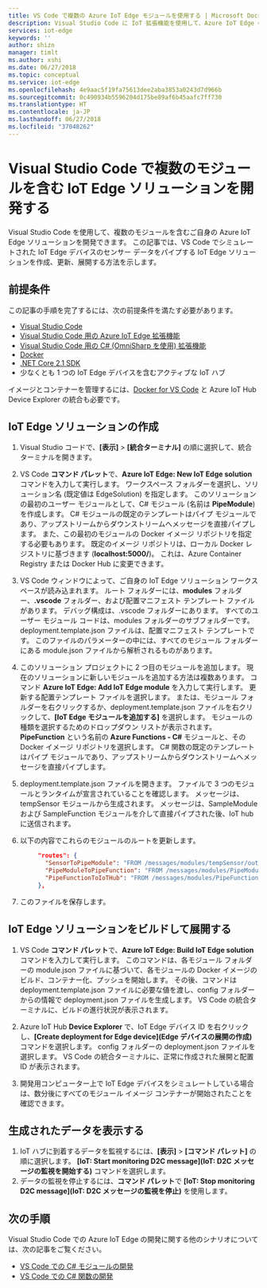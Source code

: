 ```yaml
---
title: VS Code で複数の Azure IoT Edge モジュールを使用する | Microsoft Docs
description: Visual Studio Code に IoT 拡張機能を使用して、Azure IoT Edge の複数のモジュールを開発します
services: iot-edge
keywords: ''
author: shizn
manager: timlt
ms.author: xshi
ms.date: 06/27/2018
ms.topic: conceptual
ms.service: iot-edge
ms.openlocfilehash: 4e9aac5f19fa75613dee2aba3853a0243d7d966b
ms.sourcegitcommit: 0c490934b5596204d175be89af6b45aafc7ff730
ms.translationtype: HT
ms.contentlocale: ja-JP
ms.lasthandoff: 06/27/2018
ms.locfileid: "37048262"
---
```

# <a name="develop-an-iot-edge-solution-with-multiple-modules-in-visual-studio-code"></a>Visual Studio Code で複数のモジュールを含む IoT Edge ソリューションを開発する

Visual Studio Code を使用して、複数のモジュールを含むご自身の Azure IoT Edge ソリューションを開発できます。 この記事では、VS Code でシミュレートされた IoT Edge デバイスのセンサー データをパイプする IoT Edge ソリューションを作成、更新、展開する方法を示します。 

## <a name="prerequisites"></a>前提条件

この記事の手順を完了するには、次の前提条件を満たす必要があります。

- [Visual Studio Code](https://code.visualstudio.com/)
- [Visual Studio Code 用の Azure IoT Edge 拡張機能](https://marketplace.visualstudio.com/items?itemName=vsciot-vscode.azure-iot-edge)
- [Visual Studio Code 用の C# (OmniSharp を使用) 拡張機能](https://marketplace.visualstudio.com/items?itemName=ms-vscode.csharp)
- [Docker](https://docs.docker.com/engine/installation/)
- [.NET Core 2.1 SDK](https://www.microsoft.com/net/download)
- 少なくとも 1 つの IoT Edge デバイスを含むアクティブな IoT ハブ

イメージとコンテナーを管理するには、[Docker for VS Code](https://marketplace.visualstudio.com/items?itemName=PeterJausovec.vscode-docker) と Azure IoT Hub Device Explorer の統合も必要です。

## <a name="create-your-iot-edge-solution"></a>IoT Edge ソリューションの作成

1. Visual Studio コードで、**[表示]** > **[統合ターミナル]** の順に選択して、統合ターミナルを開きます。 

1. VS Code **コマンド パレット**で、**Azure IoT Edge: New IoT Edge solution** コマンドを入力して実行します。 ワークスペース フォルダーを選択し、ソリューション名 (既定値は EdgeSolution) を指定します。 このソリューションの最初のユーザー モジュールとして、C# モジュール (名前は **PipeModule**) を作成します。 C# モジュールの既定のテンプレートはパイプ モジュールであり、アップストリームからダウンストリームへメッセージを直接パイプします。 また、この最初のモジュールの Docker イメージ リポジトリを指定する必要もあります。 既定のイメージ リポジトリは、ローカル Docker レジストリに基づきます (**localhost:5000/<first module name>**)。 これは、Azure Container Registry または Docker Hub に変更できます。 

2. VS Code ウィンドウによって、ご自身の IoT Edge ソリューション ワークスペースが読み込まれます。 ルート フォルダーには、**modules** フォルダー、**.vscode** フォルダー、および配置マニフェスト テンプレート ファイルがあります。 デバッグ構成は、.vscode フォルダーにあります。 すべてのユーザー モジュール コードは、modules フォルダーのサブフォルダーです。 deployment.template.json ファイルは、配置マニフェスト テンプレートです。 このファイルのパラメーターの中には、すべてのモジュール フォルダーにある module.json ファイルから解析されるものがあります。

3. このソリューション プロジェクトに 2 つ目のモジュールを追加します。 現在のソリューションに新しいモジュールを追加する方法は複数あります。 コマンド **Azure IoT Edge: Add IoT Edge module** を入力して実行します。 更新する配置テンプレート ファイルを選択します。 または、モジュール フォルダーを右クリックするか、deployment.template.json ファイルを右クリックして、**[IoT Edge モジュールを追加する]** を選択します。 モジュールの種類を選択するためのドロップダウン リストが表示されます。 **PipeFunction** という名前の **Azure Functions - C#** モジュールと、その Docker イメージ リポジトリを選択します。 C# 関数の既定のテンプレートはパイプ モジュールであり、アップストリームからダウンストリームへメッセージを直接パイプします。

4. deployment.template.json ファイルを開きます。 ファイルで 3 つのモジュールとランタイムが宣言されていることを確認します。 メッセージは、tempSensor モジュールから生成されます。 メッセージは、SampleModule および SampleFunction モジュールを介して直接パイプされた後、IoT hub に送信されます。 

5. 以下の内容でこれらのモジュールのルートを更新します。

   ```json
        "routes": {
          "SensorToPipeModule": "FROM /messages/modules/tempSensor/outputs/temperatureOutput INTO BrokeredEndpoint(\"/modules/PipeModule/inputs/input1\")",
          "PipeModuleToPipeFunction": "FROM /messages/modules/PipeModule/outputs/output1 INTO BrokeredEndpoint(\"/modules/PipeFunction/inputs/input1\")",
          "PipeFunctionToIoTHub": "FROM /messages/modules/PipeFunction/outputs/output1 INTO $upstream"
        },
   ```

5. このファイルを保存します。

## <a name="build-and-deploy-your-iot-edge-solution"></a>IoT Edge ソリューションをビルドして展開する

1. VS Code **コマンド パレット**で、**Azure IoT Edge: Build IoT Edge solution** コマンドを入力して実行します。 このコマンドは、各モジュール フォルダーの module.json ファイルに基づいて、各モジュールの Docker イメージのビルド、コンテナー化、プッシュを開始します。 その後、コマンドは deployment.template.json ファイルに必要な値を渡し、config フォルダーからの情報で deployment.json ファイルを生成します。 VS Code の統合ターミナルに、ビルドの進行状況が表示されます。 

2. Azure IoT Hub **Device Explorer** で、IoT Edge デバイス ID を右クリックし、**[Create deployment for Edge device]\(Edge デバイスの展開の作成\)** コマンドを選択します。 config フォルダーの deployment.json ファイルを選択します。 VS Code の統合ターミナルに、正常に作成された展開と配置 ID が表示されます。

3. 開発用コンピューター上で IoT Edge デバイスをシミュレートしている場合は、数分後にすべてのモジュール イメージ コンテナーが開始されたことを確認できます。

## <a name="view-the-generated-data"></a>生成されたデータを表示する

1. IoT ハブに到着するデータを監視するには、**[表示]** > **[コマンド パレット]** の順に選択します。 **[IoT: Start monitoring D2C message]\(IoT: D2C メッセージの監視を開始する\)** コマンドを選択します。 
2. データの監視を停止するには、**コマンド パレット**で **[IoT: Stop monitoring D2C message]\(IoT: D2C メッセージの監視を停止\)** を使用します。 

## <a name="next-steps"></a>次の手順

Visual Studio Code での Azure IoT Edge の開発に関する他のシナリオについては、次の記事をご覧ください。

* [VS Code での C# モジュールの開発](how-to-develop-csharp-module.md)
* [VS Code での C# 関数の開発](how-to-develop-csharp-function.md)

